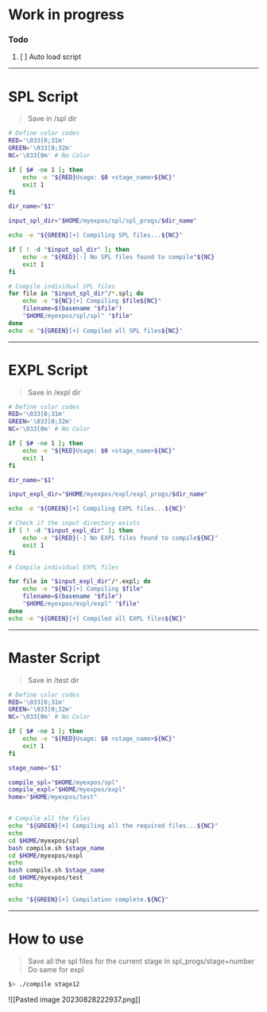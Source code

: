 # Work in progress
### Todo
1. [ ] Auto load script

---
# SPL Script
> Save in /spl dir
```bash
# Define color codes
RED='\033[0;31m'
GREEN='\033[0;32m'
NC='\033[0m' # No Color

if [ $# -ne 1 ]; then
    echo -e "${RED}Usage: $0 <stage_name>${NC}"
    exit 1
fi

dir_name="$1"

input_spl_dir="$HOME/myexpos/spl/spl_progs/$dir_name"

echo -e "${GREEN}[+] Compiling SPL files...${NC}"

if [ ! -d "$input_spl_dir" ]; then
    echo -e "${RED}[-] No SPL files found to compile"${NC}
    exit 1
fi

# Compile individual SPL files
for file in "$input_spl_dir"/*.spl; do
    echo -e "${NC}[+] Compiling $file${NC}"
    filename=$(basename "$file")
    "$HOME/myexpos/spl/spl" "$file"
done
echo -e "${GREEN}[+] Compiled all SPL files${NC}"
```

---

# EXPL Script
> Save in /expl dir
```bash
# Define color codes
RED='\033[0;31m'
GREEN='\033[0;32m'
NC='\033[0m' # No Color

if [ $# -ne 1 ]; then
    echo -e "${RED}Usage: $0 <stage_name>${NC}"
    exit 1
fi

dir_name="$1"

input_expl_dir="$HOME/myexpos/expl/expl_progs/$dir_name"

echo -e "${GREEN}[+] Compiling EXPL files...${NC}"

# Check if the input directory exists
if [ ! -d "$input_expl_dir" ]; then
    echo -e "${RED}[-] No EXPL files found to compile${NC}"
    exit 1
fi

# Compile individual EXPL files

for file in "$input_expl_dir"/*.expl; do
    echo -e "${NC}[+] Compiling $file"
    filename=$(basename "$file")
    "$HOME/myexpos/expl/expl" "$file"
done
echo -e "${GREEN}[+] Compiled all EXPL files${NC}"
```

---

# Master Script
> Save in /test dir
```bash
# Define color codes
RED='\033[0;31m'
GREEN='\033[0;32m'
NC='\033[0m' # No Color

if [ $# -ne 1 ]; then
    echo -e "${RED}Usage: $0 <stage_name>${NC}"
    exit 1
fi

stage_name="$1"

compile_spl="$HOME/myexpos/spl"
compile_expl="$HOME/myexpos/expl"
home="$HOME/myexpos/test"


# Compile all the files
echo "${GREEN}[+] Compiling all the required files...${NC}"
echo
cd $HOME/myexpos/spl
bash compile.sh $stage_name
cd $HOME/myexpos/expl
echo
bash compile.sh $stage_name
cd $HOME/myexpos/test
echo

echo "${GREEN}[+] Compilation complete.${NC}"
```

---

# How to use
> Save all the spl files for the current stage in spl_progs/stage+number
> Do same for expl

```bash
$> ./compile stage12
```

![[Pasted image 20230828222937.png]]




























